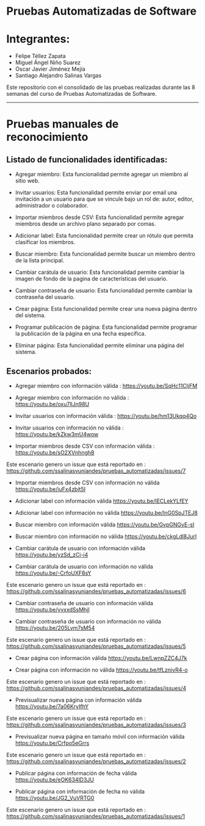 # Pruebas Automatizadas de Software

# Integrantes:

- Felipe Téllez Zapata
- Miguel Ángel Niño Suarez
- Oscar Javier Jiménez Mejía
- Santiago Alejandro Salinas Vargas

Este repositorio con el consolidado de las pruebas realizadas durante las 8 semanas del curso de Pruebas Automatizadas de Software.

----

# Pruebas manuales de reconocimiento

## Listado de funcionalidades identificadas:

- Agregar miembro: Esta funcionalidad permite agregar un miembro al sitio web.

- Invitar usuarios: Esta funcionalidad permite enviar por email una invitación a un usuario para que se vincule bajo un rol de: autor, editor, administrador o colaborador.

- Importar miembros desde CSV: Esta funcionalidad permite agregar miembros desde un archivo plano separado por comas.

- Adicionar label: Esta funcionalidad permite crear un rótulo que permita clasificar los miembros.

- Buscar miembro: Esta funcionalidad permite buscar un miembro dentro de la lista principal.

- Cambiar carátula de usuario: Esta funcionalidad permite cambiar la imagen de fondo de la pagina de características del usuario.

- Cambiar contraseña de usuario: Esta funcionalidad permite cambiar la contraseña del usuario.

- Crear página: Esta funcionalidad permite crear una nueva página dentro del sistema.

- Programar publicación de página: Esta funcionalidad permite programar la publicación de la página en una fecha específica.

- Eliminar página: Esta funcionalidad permite eliminar una página del sistema.


## Escenarios probados:

- Agregar miembro con información válida :	https://youtu.be/SqHc11CIjFM

- Agregar miembro con información no válida :	https://youtu.be/oxu7llJn98U

- Invitar usuarios con información válida	: https://youtu.be/hm13Ukqq4Qo

- Invitar usuarios con información no válida :	https://youtu.be/kZkw3mU4wow

- Importar miembros desde CSV con información válida :	https://youtu.be/sO2XVnhngh8 

Este escenario genero un issue que está reportado en : https://github.com/ssalinasvuniandes/pruebas_automatizadas/issues/7

- Importar miembros desde CSV con información no válida	https://youtu.be/iuFx4zbjt5I

- Adicionar label con información válida	https://youtu.be/IECLekYLfEY

- Adicionar label con información no válida	https://youtu.be/lnG0SpJTEJ8

- Buscar miembro con información válida	https://youtu.be/GvpGNGvE-sI

- Buscar miembro con información no válida	https://youtu.be/ckgLdl8JurI

- Cambiar carátula de usuario con información válida	https://youtu.be/yzSd_zCi-i4

- Cambiar carátula de usuario con información no válida	https://youtu.be/-CrfoUXF8sY

Este escenario genero un issue que está reportado en : https://github.com/ssalinasvuniandes/pruebas_automatizadas/issues/6

- Cambiar contraseña de usuario con información válida	https://youtu.be/yvxxdSsMhjI

- Cambiar contraseña de usuario con información no válida	https://youtu.be/205Lvm7sM54

Este escenario genero un issue que está reportado en : https://github.com/ssalinasvuniandes/pruebas_automatizadas/issues/5

- Crear página con información válida	https://youtu.be/LwnpZZC4J7k

- Crear página con información no válida	https://youtu.be/tfLznivR4-o 

Este escenario genero un issue que está reportado en : https://github.com/ssalinasvuniandes/pruebas_automatizadas/issues/4

- Previsualizar nueva página con información válida	https://youtu.be/7a06KryIfhY 

Este escenario genero un issue que está reportado en : https://github.com/ssalinasvuniandes/pruebas_automatizadas/issues/3

- Previsualizar nueva página en tamaño móvil con información válida	https://youtu.be/Crfpo5eGrrs 

Este escenario genero un issue que está reportado en : https://github.com/ssalinasvuniandes/pruebas_automatizadas/issues/2

- Publicar página con información de fecha válida	https://youtu.be/eOK634lD3JU 

- Publicar página con información de fecha no válida	https://youtu.be/JG2_VuVRTG0 

Este escenario genero un issue que está reportado en : https://github.com/ssalinasvuniandes/pruebas_automatizadas/issues/1

